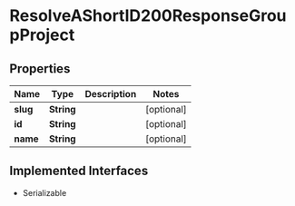 

# ResolveAShortID200ResponseGroupProject


## Properties

| Name | Type | Description | Notes |
|------------ | ------------- | ------------- | -------------|
|**slug** | **String** |  |  [optional] |
|**id** | **String** |  |  [optional] |
|**name** | **String** |  |  [optional] |


## Implemented Interfaces

* Serializable


